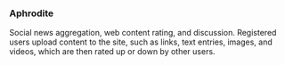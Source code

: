 ### Aphrodite

Social news aggregation, web content rating, and discussion. Registered users upload content to the site, such as links, text entries, images, and videos, which are then rated up or down by other users.